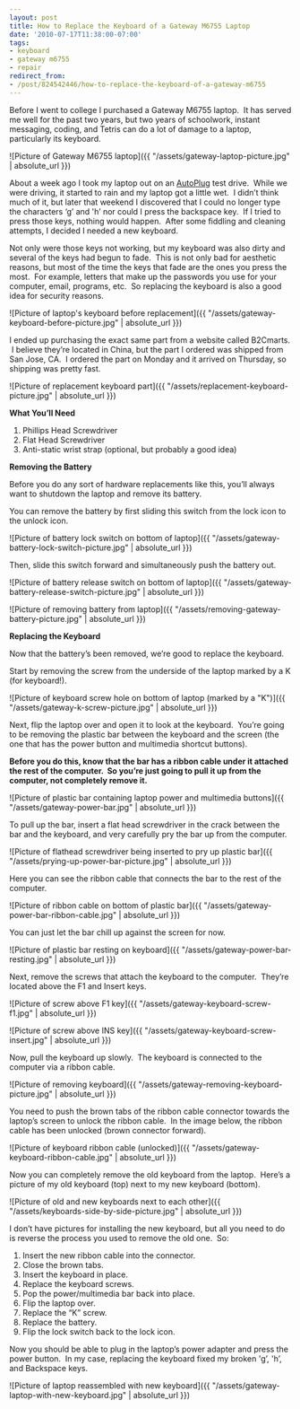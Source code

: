 ```yaml
---
layout: post
title: How to Replace the Keyboard of a Gateway M6755 Laptop
date: '2010-07-17T11:38:00-07:00'
tags:
- keyboard
- gateway m6755
- repair
redirect_from:
- /post/824542446/how-to-replace-the-keyboard-of-a-gateway-m6755
---
```


Before I went to college I purchased a Gateway M6755 laptop.  It has served me well for the past two years, but two years of schoolwork, instant messaging, coding, and Tetris can do a lot of damage to a laptop, particularly its keyboard.

![Picture of Gateway M6755 laptop]({{ "/assets/gateway-laptop-picture.jpg" | absolute_url }})

About a week ago I took my laptop out on an [AutoPlug](https://www.youtube.com/watch?v=Ah08y-Q0tBw) test drive.  While we were driving, it started to rain and my laptop got a little wet.  I didn’t think much of it, but later that weekend I discovered that I could no longer type the characters ‘g’ and 'h’ nor could I press the backspace key.  If I tried to press those keys, nothing would happen.  After some fiddling and cleaning attempts, I decided I needed a new keyboard.

Not only were those keys not working, but my keyboard was also dirty and several of the keys had begun to fade.  This is not only bad for aesthetic reasons, but most of the time the keys that fade are the ones you press the most.  For example, letters that make up the passwords you use for your computer, email, programs, etc.  So replacing the keyboard is also a good idea for security reasons.

![Picture of laptop's keyboard before replacement]({{ "/assets/gateway-keyboard-before-picture.jpg" | absolute_url }})

I ended up purchasing the exact same part from a website called B2Cmarts.  I believe they’re located in China, but the part I ordered was shipped from San Jose, CA.  I ordered the part on Monday and it arrived on Thursday, so shipping was pretty fast.

![Picture of replacement keyboard part]({{ "/assets/replacement-keyboard-picture.jpg" | absolute_url }})

**What You’ll Need**

1.  Phillips Head Screwdriver
2.  Flat Head Screwdriver
3.  Anti-static wrist strap (optional, but probably a good idea)

**Removing the Battery**

Before you do any sort of hardware replacements like this, you’ll always want to shutdown the laptop and remove its battery.

You can remove the battery by first sliding this switch from the lock icon to the unlock icon.

![Picture of battery lock switch on bottom of laptop]({{ "/assets/gateway-battery-lock-switch-picture.jpg" | absolute_url }})

Then, slide this switch forward and simultaneously push the battery out.

![Picture of battery release switch on bottom of laptop]({{ "/assets/gateway-battery-release-switch-picture.jpg" | absolute_url }})

![Picture of removing battery from laptop]({{ "/assets/removing-gateway-battery-picture.jpg" | absolute_url }})

**Replacing the Keyboard**

Now that the battery’s been removed, we’re good to replace the keyboard.

Start by removing the screw from the underside of the laptop marked by a K (for keyboard!).

![Picture of keyboard screw hole on bottom of laptop (marked by a "K")]({{ "/assets/gateway-k-screw-picture.jpg" | absolute_url }})

Next, flip the laptop over and open it to look at the keyboard.  You’re going to be removing the plastic bar between the keyboard and the screen (the one that has the power button and multimedia shortcut buttons).  

**Before you do this, know that the bar has a ribbon cable under it attached the rest of the computer.  So you’re just going to pull it up from the computer, not completely remove it.**

![Picture of plastic bar containing laptop power and multimedia buttons]({{ "/assets/gateway-power-bar.jpg" | absolute_url }})

To pull up the bar, insert a flat head screwdriver in the crack between the bar and the keyboard, and very carefully pry the bar up from the computer.

![Picture of flathead screwdriver being inserted to pry up plastic bar]({{ "/assets/prying-up-power-bar-picture.jpg" | absolute_url }})

Here you can see the ribbon cable that connects the bar to the rest of the computer.

![Picture of ribbon cable on bottom of plastic bar]({{ "/assets/gateway-power-bar-ribbon-cable.jpg" | absolute_url }})

You can just let the bar chill up against the screen for now.

![Picture of plastic bar resting on keyboard]({{ "/assets/gateway-power-bar-resting.jpg" | absolute_url }})

Next, remove the screws that attach the keyboard to the computer.  They’re located above the F1 and Insert keys.

![Picture of screw above F1 key]({{ "/assets/gateway-keyboard-screw-f1.jpg" | absolute_url }})

![Picture of screw above INS key]({{ "/assets/gateway-keyboard-screw-insert.jpg" | absolute_url }})

Now, pull the keyboard up slowly.  The keyboard is connected to the computer via a ribbon cable.  

![Picture of removing keyboard]({{ "/assets/gateway-removing-keyboard-picture.jpg" | absolute_url }})

You need to push the brown tabs of the ribbon cable connector towards the laptop’s screen to unlock the ribbon cable.  In the image below, the ribbon cable has been unlocked (brown connector forward).

![Picture of keyboard ribbon cable (unlocked)]({{ "/assets/gateway-keyboard-ribbon-cable.jpg" | absolute_url }})

Now you can completely remove the old keyboard from the laptop.  Here’s a picture of my old keyboard (top) next to my new keyboard (bottom).

![Picture of old and new keyboards next to each other]({{ "/assets/keyboards-side-by-side-picture.jpg" | absolute_url }})

I don’t have pictures for installing the new keyboard, but all you need to do is reverse the process you used to remove the old one.  So:

1.  Insert the new ribbon cable into the connector.
2.  Close the brown tabs.
3.  Insert the keyboard in place.
4.  Replace the keyboard screws.
5.  Pop the power/multimedia bar back into place.
6.  Flip the laptop over.
7.  Replace the “K” screw.
8.  Replace the battery.
9.  Flip the lock switch back to the lock icon.

Now you should be able to plug in the laptop’s power adapter and press the power button.  In my case, replacing the keyboard fixed my broken 'g’, 'h’, and Backspace keys.

![Picture of laptop reassembled with new keyboard]({{ "/assets/gateway-laptop-with-new-keyboard.jpg" | absolute_url }})
